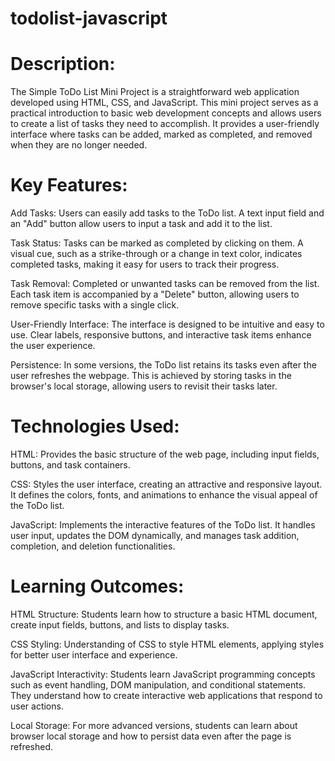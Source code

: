 # todolist-javascript

# Description:

The Simple ToDo List Mini Project is a straightforward web application developed using HTML, CSS, and JavaScript. This mini project serves as a practical introduction to basic web development concepts and allows users to create a list of tasks they need to accomplish. It provides a user-friendly interface where tasks can be added, marked as completed, and removed when they are no longer needed.

# Key Features:

Add Tasks: Users can easily add tasks to the ToDo list. A text input field and an "Add" button allow users to input a task and add it to the list.

Task Status: Tasks can be marked as completed by clicking on them. A visual cue, such as a strike-through or a change in text color, indicates completed tasks, making it easy for users to track their progress.

Task Removal: Completed or unwanted tasks can be removed from the list. Each task item is accompanied by a "Delete" button, allowing users to remove specific tasks with a single click.

User-Friendly Interface: The interface is designed to be intuitive and easy to use. Clear labels, responsive buttons, and interactive task items enhance the user experience.

Persistence: In some versions, the ToDo list retains its tasks even after the user refreshes the webpage. This is achieved by storing tasks in the browser's local storage, allowing users to revisit their tasks later.

# Technologies Used:

HTML: Provides the basic structure of the web page, including input fields, buttons, and task containers.

CSS: Styles the user interface, creating an attractive and responsive layout. It defines the colors, fonts, and animations to enhance the visual appeal of the ToDo list.

JavaScript: Implements the interactive features of the ToDo list. It handles user input, updates the DOM dynamically, and manages task addition, completion, and deletion functionalities.

# Learning Outcomes:

HTML Structure: Students learn how to structure a basic HTML document, create input fields, buttons, and lists to display tasks.

CSS Styling: Understanding of CSS to style HTML elements, applying styles for better user interface and experience.

JavaScript Interactivity: Students learn JavaScript programming concepts such as event handling, DOM manipulation, and conditional statements. They understand how to create interactive web applications that respond to user actions.

Local Storage: For more advanced versions, students can learn about browser local storage and how to persist data even after the page is refreshed.
